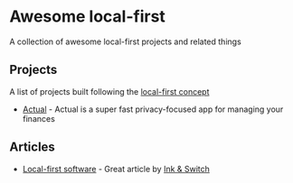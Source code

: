 # Awesome local-first
A collection of awesome local-first projects and related things

## Projects

A list of projects built following the [local-first concept](https://www.inkandswitch.com/local-first/)

- [Actual](https://actualbudget.com) - Actual is a super fast privacy-focused app for managing your finances

## Articles

- [Local-first software](https://www.inkandswitch.com/local-first/) - Great article by [Ink & Switch](https://www.inkandswitch.com)
